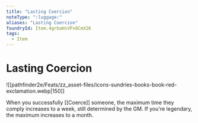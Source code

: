 ```yaml
---
title: "Lasting Coercion"
noteType: ":luggage:"
aliases: "Lasting Coercion"
foundryId: Item.4grbaHsVPv8CmX2K
tags:
  - Item
---
```


# Lasting Coercion
![[pathfinder2e/Feats/zz_asset-files/icons-sundries-books-book-red-exclamation.webp|150]]

When you successfully [[Coerce]] someone, the maximum time they comply increases to a week, still determined by the GM. If you're legendary, the maximum increases to a month.
